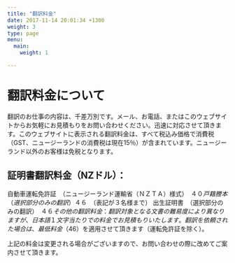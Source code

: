 ```yaml
---
title: "翻訳料金"
date: 2017-11-14 20:01:34 +1300
weight: 3
type: page
menu:
  main:
    weight: 1

---
```

# 翻訳料金について

翻訳のお仕事の内容は、千差万別です。メール、お電話、またはこのウェブサイトからお気軽にお見積もりをお問い合わせください。迅速に対応させて頂きます。このウェブサイトに表示される翻訳料金は、すべて税込み価格で消費税（GST、ニュージーランドの消費税は現在15％）が含まれています。ニュージーランド以外のお客様は免税となります。

## 証明書翻訳料金（NZドル）：
自動車運転免許証　（ニュージーランド運輸省（ＮＺＴＡ）様式）　$４０
戸籍謄本（選択部分のみの翻訳）　$４６　（表記が３名様まで）
出生証明書　（選択部分のみの翻訳）　$４６
その他の翻訳料金：
翻訳対象となる文書の難易度により異なりますが、日本語１文字当たりでの料金でお見積もりいたします。翻訳を依頼された場合は、最低料金（$46）を適用させて頂きます（運転免許証を除く）。

上記の料金は変更される場合がございますので、お問い合わせの際に改めてご案内させて頂きます。


